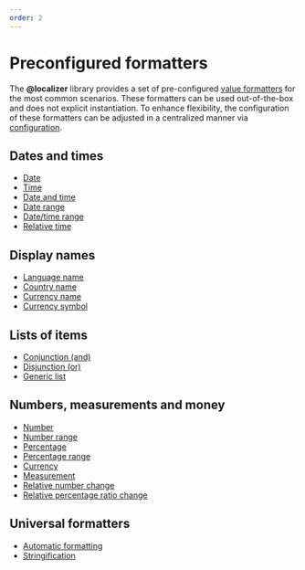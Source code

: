 ```yaml
---
order: 2
---
```


# Preconfigured formatters

The **@localizer** library provides a set of pre-configured [value formatters](../index.md#what-are-formatters) for the most common scenarios. These formatters can be used out-of-the-box and does not explicit instantiation. To enhance flexibility, the configuration of these formatters can be adjusted in a centralized manner via [configuration](../../introduction/configuration.md).

## Dates and times

- [Date](./dates-and-times/date.md) <Badge type="info" text="@localizer/format" />
- [Time](./dates-and-times/time.md) <Badge type="info" text="@localizer/format" />
- [Date and time](./dates-and-times/date-time.md) <Badge type="info" text="@localizer/format" />
- [Date range](./dates-and-times/date-range.md) <Badge type="info" text="@localizer/format" />
- [Date/time range](./dates-and-times/date-time-range.md) <Badge type="info" text="@localizer/format" />
- [Relative time](./dates-and-times/relative-time.md) <Badge type="info" text="@localizer/format" />

## Display names

- [Language name](./display-names/language-name.md) <Badge type="info" text="@localizer/format" />
- [Country name](./display-names/country-name.md) <Badge type="info" text="@localizer/format" />
- [Currency name](./display-names/currency-name.md) <Badge type="info" text="@localizer/format" />
- [Currency symbol](./display-names/currency-symbol.md) <Badge type="info" text="@localizer/format" />

## Lists of items

- [Conjunction (and)](./lists-of-items/and.md) <Badge type="info" text="@localizer/format" />
- [Disjunction (or)](./lists-of-items/or.md) <Badge type="info" text="@localizer/format" />
- [Generic list](./lists-of-items/list.md) <Badge type="info" text="@localizer/format" />

## Numbers, measurements and money

- [Number](./numbers/decimal.md) <Badge type="info" text="@localizer/format" />
- [Number range](./numbers/decimal-range.md) <Badge type="info" text="@localizer/format" />
- [Percentage](./numbers/percent.md) <Badge type="info" text="@localizer/format" />
- [Percentage range](./numbers/percent-range.md) <Badge type="info" text="@localizer/format" />
- [Currency](./numbers/currency.md) <Badge type="info" text="@localizer/format" />
- [Measurement](./numbers/unit.md) <Badge type="info" text="@localizer/format" />
- [Relative number change](./numbers/relative-decimal.md) <Badge type="info" text="@localizer/format" />
- [Relative percentage ratio change](./numbers/relative-percent.md) <Badge type="info" text="@localizer/format" />

## Universal formatters

- [Automatic formatting](./universal/auto-format.md) <Badge type="info" text="@localizer/format" />
- [Stringification](./universal/stringify.md) <Badge type="info" text="@localizer/format" />
